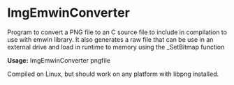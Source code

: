 ImgEmwinConverter
===================
Program to convert a PNG file to an C source file to include in compilation to use with emwin library. 
It also generates a raw file that can be use in an external drive and load in runtime to memory using the <widget>\_SetBitmap function

**Usage:** ImgEmwinConverter pngfile

Compiled on Linux, but should work on any platform with libpng installed.


